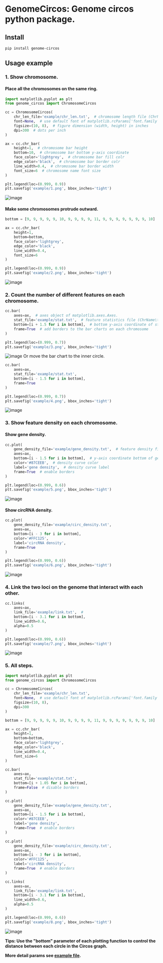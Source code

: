 # GenomeCircos: Genome circos python package.

## Install
```shell
pip install genome-circos
```

## Usage example
### 1. Show chromosome.
#### Place all the chromosomes on the same ring.
```python
import matplotlib.pyplot as plt
from genome_circos import ChromosomeCircos

cc = ChromosomeCircos(
    chr_len_file='example/chr_len.txt',  # chromosome length file (ChrName\tChrLen\tEtc)
    font=None,  # use default font of matplotlib.rcParams['font.family']
    figsize=(10, 8),  # figure dimension (width, height) in inches
    dpi=300  # dots per inch
)

ax = cc.chr_bar(
    height=1,  # chromosome bar height
    bottom=10,  # chromosome bar bottom y-axis coordinate
    face_color='lightgrey',  # chromosome bar fill colr
    edge_color='black',  # chromosome bar border colr
    line_width=0.4,  # chromosome bar border width
    font_size=6  # chromosome name font size
)

plt.legend(loc=(0.999, 0.9))
plt.savefig('example/1.png', bbox_inches='tight')
```
![image](https://github.com/wenlinXu-njfu/GenomeCircos/tree/v0.0.1/example/1.png)
#### Make some chromosomes protrude outward.
```python
bottom = [9, 9, 9, 9, 9, 10, 9, 9, 9, 9, 11, 9, 9, 9, 9, 9, 9, 9, 10]

ax = cc.chr_bar(
    height=1,
    bottom=bottom,
    face_color='lightgrey',
    edge_color='black',
    line_width=0.4,
    font_size=6
)

plt.legend(loc=(0.999, 0.9))
plt.savefig('example/2.png', bbox_inches='tight')
```
![image](https://github.com/wenlinXu-njfu/GenomeCircos/tree/v0.0.1/example/2.png)

### 2. Count the number of different features on each chromosome.
```python
cc.bar(
    axes=ax,  # axes object of matplotlib.axes.Axes.
    stat_file='example/stat.txt',  # feature statistics file (ChrName\tFeatureType\tCount\tColor)
    bottom=[i + 1.5 for i in bottom],  # bottom y-axis coordinate of statistic bar on each chromosome
    frame=True  # add borders to the bar charts on each chromosome
)

plt.legend(loc=(0.999, 0.7))
plt.savefig('example/3.png', bbox_inches='tight')
```
![image](https://github.com/wenlinXu-njfu/GenomeCircos/tree/v0.0.1/example/3.png)
Or move the bar chart to the inner circle.
```python
cc.bar(
    axes=ax,
    stat_file='example/stat.txt',
    bottom=[i - 1.5 for i in bottom],
    frame=True
)

plt.legend(loc=(0.999, 0.7))
plt.savefig('example/4.png', bbox_inches='tight')
```
![image](https://github.com/wenlinXu-njfu/GenomeCircos/tree/v0.0.1/example/4.png)

### 3. Show feature density on each chromosome.
#### Show gene density.
```python
cc.plot(
    gene_density_file='example/gene_density.txt',  # feature density file (ChrName\tStart\tEnd\tCount)
    axes=ax,
    bottom=[i - 1.5 for i in bottom],  # y-axis coordinate bottom of gene density chart for each chromosome
    color='#87CEEB',  # density curve color
    label='gene density',  # density curve label
    frame=True  # enable borders
)

plt.legend(loc=(0.999, 0.6))
plt.savefig('example/5.png', bbox_inches='tight')
```
![image](https://github.com/wenlinXu-njfu/GenomeCircos/tree/v0.0.1/example/5.png)
#### Show circRNA density.
```python
cc.plot(
    gene_density_file='example/circ_density.txt',
    axes=ax,
    bottom=[i - 3 for i in bottom],
    color='#FFC125',
    label='circRNA density',
    frame=True
)

plt.legend(loc=(0.999, 0.6))
plt.savefig('example/6.png', bbox_inches='tight')
```
![image](https://github.com/wenlinXu-njfu/GenomeCircos/tree/v0.0.1/example/6.png)

### 4. Link the two loci on the genome that interact with each other.
```python
cc.links(
    axes=ax,
    link_file='example/link.txt',  # 
    bottom=[i - 3.1 for i in bottom],
    line_width=0.6,
    alpha=0.5
)

plt.legend(loc=(0.999, 0.6))
plt.savefig('example/7.png', bbox_inches='tight')
```
![image](https://github.com/wenlinXu-njfu/GenomeCircos/tree/v0.0.1/example/7.png)

### 5. All steps.
```python
import matplotlib.pyplot as plt
from genome_circos import ChromosomeCircos

cc = ChromosomeCircos(
    chr_len_file='example/chr_len.txt',
    font=None,  # use default font of matplotlib.rcParams['font.family']
    figsize=(10, 8),
    dpi=300
)

bottom = [9, 9, 9, 9, 9, 10, 9, 9, 9, 9, 11, 9, 9, 9, 9, 9, 9, 9, 10]

ax = cc.chr_bar(
    height=1,
    bottom=bottom,
    face_color='lightgrey',
    edge_color='black',
    line_width=0.4,
    font_size=6
)

cc.bar(
    axes=ax,
    stat_file='example/stat.txt',
    bottom=[i + 1.05 for i in bottom],
    frame=False  # disable borders
)

cc.plot(
    gene_density_file='example/gene_density.txt',
    axes=ax,
    bottom=[i - 1.5 for i in bottom],
    color='#87CEEB',
    label='gene density',
    frame=True  # enable borders
)

cc.plot(
    gene_density_file='example/circ_density.txt',
    axes=ax,
    bottom=[i - 3 for i in bottom],
    color='#FFC125',
    label='circRNA density',
    frame=True  # enable borders
)

cc.links(
    axes=ax,
    link_file='example/link.txt',
    bottom=[i - 3.1 for i in bottom],
    line_width=0.6,
    alpha=0.5
)

plt.legend(loc=(0.999, 0.6))
plt.savefig('example/8.png', bbox_inches='tight')
```
![image](https://github.com/wenlinXu-njfu/GenomeCircos/tree/v0.0.1/example/8.png)

**Tips: Use the "bottom" parameter of each plotting function to control the distance between each circle in the Circos graph.**

**More detail params see [example file](example).**